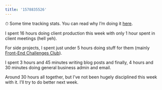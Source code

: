 ```yaml
---
title: '1578835526'
---
```


⏱ Some time tracking stats. You can read why I’m doing it [here](https://hankchizljaw.com/wrote/tracking-my-time/).

I spent 16 hours doing client production this week with only 1 hour spent in client meetings (hell yeh).

For side projects, I spent just under 5 hours doing stuff for them (mainly [Front-End Challenges Club](https://front-end-challenges.club/)).

I spent 3 hours and 45 minutes writing blog posts and finally, 4 hours and 30 minutes doing general business admin and email.

Around 30 hours all together, but I’ve not been hugely disciplined this week with it. I’ll try to do better next week.
